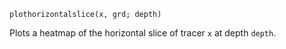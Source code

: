 ```
plothorizontalslice(x, grd; depth)
```

Plots a heatmap of the horizontal slice of tracer `x` at depth `depth`.
